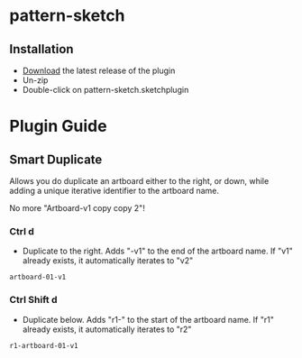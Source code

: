 # pattern-sketch

## Installation

- [Download](../../releases/latest/download/pattern-sketch.sketchplugin.zip) the latest release of the plugin
- Un-zip
- Double-click on pattern-sketch.sketchplugin

# Plugin Guide

## Smart Duplicate

Allows you do duplicate an artboard either to the right, or down, while adding a unique iterative identifier to the artboard name.

No more "Artboard-v1 copy copy 2"!

### Ctrl d
- Duplicate to the right. Adds "-v1" to the end of the artboard name. If "v1" already exists, it automatically iterates to "v2"

```text
artboard-01-v1
```

### Ctrl Shift d 
- Duplicate below. Adds "r1-" to the start of the artboard name. If "r1" already exists, it automatically iterates to "r2"

```text
r1-artboard-01-v1
```
